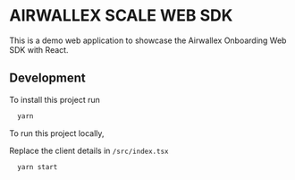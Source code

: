 # AIRWALLEX SCALE WEB SDK

This is a demo web application to showcase the Airwallex Onboarding Web SDK with React.

## Development

To install this project run

```bash
  yarn
```

To run this project locally,

Replace the client details in `/src/index.tsx`


```bash
  yarn start
```
